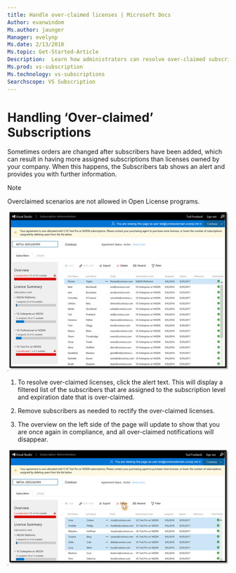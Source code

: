 ```yaml
---
title: Handle over-claimed licenses | Microsoft Docs
Author: evanwindom
Ms.author: jaunger
Manager: evelynp
Ms.date: 2/13/2018
Ms.topic: Get-Started-Article
Description:  Learn how administrators can resolve over-claimed subscriptions
Ms.prod: vs-subscription
Ms.technology: vs-subscriptions
Searchscope: VS Subscription
---
```


# Handling ‘Over-claimed’ Subscriptions
Sometimes orders are changed after subscribers have been added, which can result in having more assigned subscriptions than licenses owned by your company. When this happens, the Subscribers tab shows an alert and provides you with further information. 
> [!NOTE] 
> Overclaimed scenarios are not allowed in Open License programs.

![Notice of Over-claimed Subscriptions](_img\over-claimed\over-claimed-alert.png)

1.	To resolve over-claimed licenses, click the alert text. This will display a filtered list of the subscribers that are assigned to the subscription level and expiration date that is over-claimed. 

2.	Remove subscribers as needed to rectify the over-claimed licenses. 

3.	The overview on the left side of the page will update to show that you are once again in compliance, and all over-claimed notifications will disappear. 

![Delete Over-claimed Subscriptions](_img\over-claimed\delete-over-claimed.png)